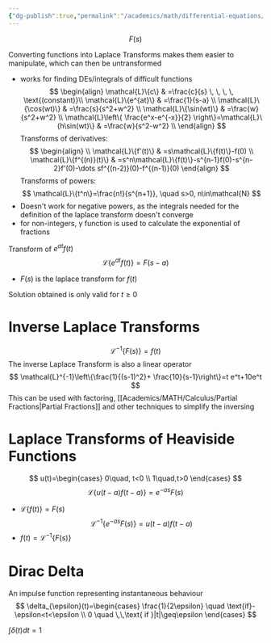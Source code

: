 ```yaml
---
{"dg-publish":true,"permalink":"/academics/math/differential-equations/laplace-transforms/","created":"2024-11-01T14:54:35.653-04:00","updated":"2025-07-08T11:02:52.778-04:00"}
---
```


$$
F(s)
$$

Converting functions into Laplace Transforms makes them easier to manipulate, which can then be untransformed 
- works for finding DEs/integrals of difficult functions
$$
\begin{align}
\mathcal{L}\{c\} & =\frac{c}{s} \, \, \, \, \text{(constant)}\\
\mathcal{L}\{e^{at}\} & =\frac{1}{s-a} \\
\mathcal{L}\{\cos(wt)\} & =\frac{s}{s^2+w^2} \\
\mathcal{L}\{\sin(wt)\} & =\frac{w}{s^2+w^2} \\
\mathcal{L}\left\{ \frac{e^x-e^{-x}}{2} \right\}=\mathcal{L}\{h\sin(wt)\} & =\frac{w}{s^2-w^2} \\
\end{align}
$$
Transforms of derivatives:
$$
\begin{align} \\
\mathcal{L}\{f'(t)\} & =s\mathcal{L}\{f(t)\}-f(0) \\
\mathcal{L}\{f^{(n)}(t)\} & =s^n\mathcal{L}\{f(t)\}-s^{n-1}f(0)-s^{n-2}f'(0)-\dots sf^{(n-2)}(0)-f^{(n-1)}(0)
\end{align}
$$
Transforms of powers:
$$
\mathcal{L}\{t^n\}=\frac{n!}{s^{n+1}}, \quad s>0, n\in\mathcal{N}
$$
- Doesn't work for negative powers, as the integrals needed for the definition of the laplace transform doesn't converge
- for non-integers, $\gamma$ function is used to calculate the exponential of fractions

Transform of $e^{at}f(t)$
$$
\mathcal{L}\{e^{at}f(t)\}=F(s-a)
$$
- $F(s)$ is the laplace transform for $f(t)$

Solution obtained is only valid for $t\geq0$
# Inverse Laplace Transforms
$$
\mathcal{L}^{-1}\{F(s)\}=f(t)
$$
The inverse Laplace Transform is also a linear operator
$$
\mathcal{L}^{-1}\left\{\frac{1}{(s-1)^2}+ \frac{10}{s-1}\right\}=t e^t+10e^t
$$
This can be used with factoring, [[Academics/MATH/Calculus/Partial Fractions\|Partial Fractions]] and other techniques to simplify the inversing

# Laplace Transforms of Heaviside Functions
$$
u(t)=\begin{cases}
0\quad, t<0 \\
1\quad,t>0
\end{cases}
$$
$$
\mathcal{L}\{u(t-a)f(t-a)\}=e^{-as}F(s)
$$
- $\mathcal{L}\{f(t)\} = F(s)$
$$
\mathcal{L}^{-1}\{e^{-as}F(s)\} = u(t-a)f(t-a)
$$
- $f(t)=\mathcal{L}^{-1}\{F(s)\}$

# Dirac Delta
An impulse function representing instantaneous behaviour
$$
\delta_{\epsilon}(t)=\begin{cases}
\frac{1}{2\epsilon} \quad \text{if}-\epsilon<t<\epsilon \\
0 \quad \,\,\text{ if }|t|\geq\epsilon
\end{cases}
$$

$\int \delta(t)dt=1$

